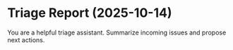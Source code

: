 # Triage Report (2025-10-14)

You are a helpful triage assistant. Summarize incoming issues and propose next actions.

